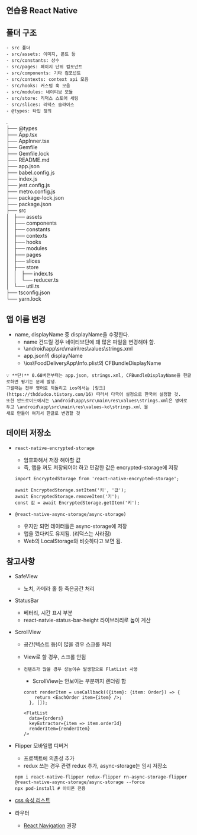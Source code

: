 ## 연습용 React Native

## 폴더 구조
```text
- src 폴더
- src/assets: 이미지, 폰트 등
- src/constants: 상수
- src/pages: 페이지 단위 컴포넌트
- src/components: 기타 컴포넌트
- src/contexts: context api 모음
- src/hooks: 커스텀 훅 모음
- src/modules: 네이티브 모듈
- src/store: 리덕스 스토어 세팅
- src/slices: 리덕스 슬라이스
- @types: 타입 정의
```
.  
├── @types  
├── App.tsx  
├── AppInner.tsx  
├── Gemfile  
├── Gemfile.lock  
├── README.md  
├── app.json  
├── babel.config.js  
├── index.js  
├── jest.config.js  
├── metro.config.js  
├── package-lock.json  
├── package.json  
├── src  
│   ├── assets  
│   ├── components  
│   ├── constants  
│   ├── contexts  
│   ├── hooks  
│   ├── modules  
│   ├── pages  
│   ├── slices  
│   ├── store  
│   │   ├── index.ts  
│   │   └── reducer.ts  
│   └── util.ts  
├── tsconfig.json  
└── yarn.lock

## 앱 이름 변경

- name, displayName 중 displayName을 수정한다.
    - name 건드릴 경우 네이티브단에 꽤 많은 파일을 변경해야 함.
    - \android\app\src\main\res\values\strings.xml
    - app.json의 displayName
    - \ios\FoodDeliveryApp\Info.plist의 CFBundleDisplayName

```
💡 **단!** 0.68버전부터는 app.json, strings.xml, CFBundleDisplayName을 한글로하면 튕기는 문제 발생. 
그럴때는 전부 영어로 되돌리고 ios에서는 [링크](https://thddudco.tistory.com/16) 따라서 다국어 설정으로 한국어 설정할 것. 
또한 안드로이드에서는 \android\app\src\main\res\values\strings.xml은 영어로 두고 \android\app\src\main\res\values-ko\strings.xml 을 
새로 만들어 여기서 한글로 변경할 것
```  

## 데이터 저장소

- `react-native-encrypted-storage`
    - 암호화해서 저장 해야할 값
    - 즉, 앱을 꺼도 저장되어야 하고 민감한 값은 encrypted-storage에 저장

    ```tsx
    import EncryptedStorage from 'react-native-encrypted-storage';
    
    await EncryptedStorage.setItem('키', '값');
    await EncryptedStorage.removeItem('키');
    const 값 = await EncryptedStorage.getItem('키');
    ```

- `@react-native-async-storage/async-storage)`
    - 유지만 되면 데이터들은 async-storage에 저장
    - 앱을 껐다켜도 유지됨. (리덕스는 사라짐)
    - Web의 LocalStorage와 비슷하다고 보면 됨.  
  
## 참고사항
- SafeView
    - 노치, 카메라 홀 등 죽은공간 처리
- StatusBar
    - 베터리, 시간 표시 부분
    - react-natvie-status-bar-height 라이브러리로 높이 계산
- ScrollView
    - 공간(텍스트 등)이 많을 경우 스크롤 처리
    - View로 할 경우, 스크롤 안됨
    - `컨텐츠가 많을 경우 성능이슈 발생함으로 FlatList 사용`
        - ScrollView는 안보이는 부분까지 렌더링 함

        ```tsx
        const renderItem = useCallback(({item}: {item: Order}) => {
            return <EachOrder item={item} />;
          }, []);
        
        <FlatList
          data={orders}
          keyExtractor={item => item.orderId}
          renderItem={renderItem}
        />
        ```

- Flipper 모바일앱 디버거
    - 프로젝트에 의존성 추가
    - redux 쓰는 경우 관련 redux 추가, async-storage는 임시 저장소

    ```tsx
    npm i react-native-flipper redux-flipper rn-async-storage-flipper @react-native-async-storage/async-storage --force
    npx pod-install # 아이폰 전용
    ```

- [css 속성 리스트](https://github.com/vhpoet/react-native-styling-cheat-sheet)
- 라우터
    - [React Navigation](https://www.notion.so/Router-9c9a0344ff5b4a62a020566d9f60c56d?pvs=21) 권장
